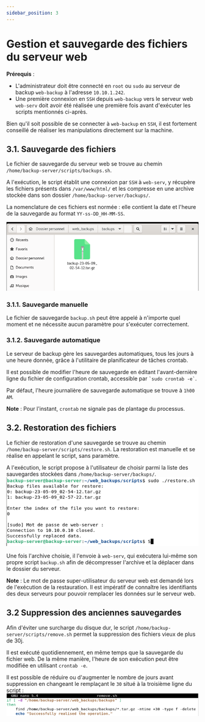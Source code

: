 ```yaml
---
sidebar_position: 3
---
```


# Gestion et sauvegarde des fichiers du serveur web

**Prérequis** :
- L'administrateur doit être connecté en `root` ou `sudo` au serveur de backup `web-backup` à l'adresse `10.10.1.242`.
- Une première connexion en `SSH` depuis `web-backup` vers le serveur web `web-serv` doit avoir été réalisée une première fois avant d'exécuter les scripts mentionnés ci-après.

Bien qu'il soit possible de se connecter à `web-backup` en `SSH`, il est fortement conseillé de réaliser les manipulations directement sur la machine.

## 3.1. Sauvegarde des fichiers

Le fichier de sauvegarde du serveur web se trouve au chemin `/home/backup-server/scripts/backups.sh`.

A l'exécution, le script établit une connexion par `SSH` à `web-serv`, y récupère les fichiers présents dans `/var/www/html/` et les compresse en une archive stockée dans son dossier `/home/backup-server/backups/`.

La nomenclature de ces fichiers est normée : elle contient la date et l'heure de la sauvegarde au format `YY-ss-DD_HH-MM-SS`.

![](./img/backup_archive.png)
### 3.1.1. Sauvegarde manuelle

Le fichier de sauvegarde `backup.sh` peut être appelé à n'importe quel moment et ne nécessite aucun paramètre pour s'exécuter correctement.
### 3.1.2. Sauvegarde automatique

Le serveur de backup gère les sauvegardes automatiques, tous les jours à une heure donnée, grâce à l'utilitaire de planificateur de tâches crontab.

Il est possible de modifier l'heure de sauvegarde en éditant l'avant-dernière ligne du fichier de configuration crontab, accessible par `` `sudo crontab -e` ``.

Par défaut, l'heure journalière de sauvegarde automatique se trouve à `1h00 AM`.

**Note** : Pour l'instant, `crontab` ne signale pas de plantage du processus.
## 3.2. Restoration des fichiers

Le fichier de restoration d'une sauvegarde se trouve au chemin `/home/backup-server/scripts/restore.sh`. La restoration est manuelle et se réalise en appelant le script, sans paramètre.

A l'exécution, le script propose à l'utilisateur de choisir parmi la liste des sauvegardes stockées dans `/home/backup-server/backups/`.
![](./img/restore.png)

Une fois l'archive choisie, il l'envoie à `web-serv`, qui exécutera lui-même son propre script `backup.sh` afin de décompresser l'archive et la déplacer dans le dossier du serveur.

**Note** : Le mot de passe super-utilisateur du serveur web est demandé lors de l'exécution de la restauration. Il est impératif de connaître les identifiants des deux serveurs pour pouvoir remplacer les données sur le serveur web.

## 3.2 Suppression des anciennes sauvegardes

Afin d'éviter une surcharge du disque dur, le script `/home/backup-server/scripts/remove.sh` permet la suppression des fichiers vieux de plus de 30j.

Il est exécuté quotidiennement, en même temps que la sauvegarde du fichier web. De la même manière, l'heure de son exécution peut être modifiée en utilisant `crontab -e`.

Il est possible de réduire ou d'augmenter le nombre de jours avant suppression en changeant le remplaçant le `30` situé à la troisième ligne du script :
![](./img/remove_crontab.png)
